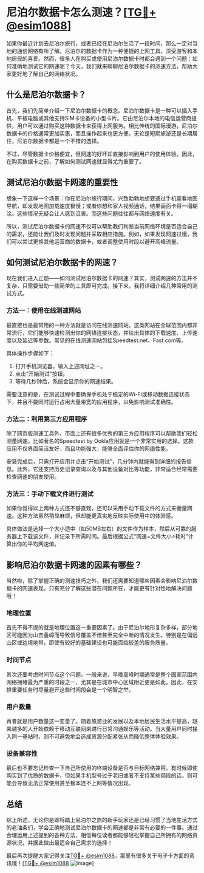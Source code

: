 # 尼泊尔数据卡怎么测速？[[TG💪+ @esim1088](https://t.me/s/esim1088)]

如果你最近计划去尼泊尔旅行，或者已经在尼泊尔生活了一段时间，那么一定对当地的通信网络有所了解。尼泊尔的数据卡作为一种便捷的上网工具，深受游客和本地居民的喜爱。然而，很多人在购买或使用尼泊尔数据卡时都会遇到一个问题：如何准确地测试它的网速呢？今天，我们就来聊聊尼泊尔数据卡的测速方法，帮助大家更好地了解自己的网络状况。

## 什么是尼泊尔数据卡？

首先，我们先简单介绍一下尼泊尔数据卡的概念。尼泊尔数据卡是一种可以插入手机、平板电脑或其他支持SIM卡设备的小型卡片。它由尼泊尔本地的电信运营商提供，用户可以通过购买这种数据卡来获得上网服务。相比传统的国际漫游，尼泊尔数据卡的价格通常更加实惠，而且操作起来也更方便。无论是短期旅游还是长期居住，尼泊尔数据卡都是一个不错的选择。

不过，尽管数据卡价格便宜，但网速的好坏却直接影响到用户的使用体验。因此，在购买数据卡之前，了解如何测试网速就显得尤为重要了。

## 测试尼泊尔数据卡网速的重要性

想象一下这样一个场景：你在尼泊尔旅行期间，兴致勃勃地想要通过手机查看地图导航，却发现地图加载速度极慢；或者你想和家人视频通话，结果画面卡得一塌糊涂。这些情况无疑会让人感到沮丧。而这些问题往往都与网络速度有关。

所以，测试尼泊尔数据卡的网速不仅可以帮助我们判断当前网络环境是否适合自己的需求，还能让我们及时发现问题并采取相应措施。例如，如果发现网速过慢，我们可以尝试更换其他运营商的数据卡，或者调整使用时段以避开高峰流量。

## 如何测试尼泊尔数据卡的网速？

现在我们进入正题——如何测试尼泊尔数据卡的网速？其实，测试网速的方法并不复杂，只需要借助一些简单的工具即可完成。接下来，我将详细介绍几种常用的测试方式。

### 方法一：使用在线测速网站

最直接也是最常用的一种方法就是访问在线测速网站。这类网站在全球范围内都非常流行，它们能够快速检测出你的网络连接状态，并给出具体的下载速度、上传速度以及延迟等参数。常见的在线测速网站包括Speedtest.net、Fast.com等。

具体操作步骤如下：
1. 打开手机浏览器，输入上述网址之一。
2. 点击“开始测试”按钮。
3. 等待几秒钟后，系统会显示你的网速结果。

需要注意的是，在测试过程中要确保手机处于稳定的Wi-Fi或移动数据连接状态下，并且不要同时运行占用大量带宽的应用程序，以免影响测试准确性。

### 方法二：利用第三方应用程序

除了网页版测速工具外，市面上还有很多优秀的第三方应用程序可以帮助我们轻松测量网速。比如著名的Speedtest by Ookla应用就是一个非常实用的选择。这款应用不仅界面简洁友好，而且功能强大，能够全面评估你的网络性能。

安装完成后，只需打开应用并点击“开始测试”，几分钟内就能得到详细的报告信息。此外，它还支持历史记录查询以及与其他设备对比等功能，非常适合经常需要检查网速的朋友使用。

### 方法三：手动下载文件进行测试

如果你觉得以上两种方式还不够直观，还可以采用手动下载文件的方式来衡量网速。这种方法虽然稍显麻烦，但却能更真实地反映实际使用中的体验感。

具体做法是选择一个大小适中（如50MB左右）的文件作为样本，然后从可靠的服务器上下载该文件，并记录下所需时间。最后根据公式“网速=文件大小÷耗时”计算出你的平均网速值。

## 影响尼泊尔数据卡网速的因素有哪些？

当然啦，除了掌握正确的测速技巧之外，我们还需要知道哪些因素会影响尼泊尔数据卡的网速表现。只有充分了解这些潜在问题所在，才能更有针对性地解决问题哦！

### 地理位置

首先不得不提的就是地理位置这一重要因素了。由于尼泊尔地形复杂多样，部分地区可能因为山峦叠嶂而导致信号覆盖不佳甚至完全中断的情况发生。特别是在偏远山区或边境地带，即使有较好的基础建设也可能面临较差的服务质量。

### 时间节点

其次还要考虑时间节点这个问题。一般来说，早晚高峰时期通常是整个国家范围内网络拥堵最为严重的时段之一，尤其是在城市中心区域附近更是如此。因此，在安排重要任务时尽量避开这些时间段会是一个明智之举。

### 用户数量

再者就是用户数量这一变量了。随着旅游业的发展以及本地居民生活水平提高，越来越多的人开始依赖于移动互联网来进行日常沟通娱乐等活动。当大量用户同时接入同一基站时，则不可避免地会造成资源分配紧张从而降低整体体验效果。

### 设备兼容性

最后也不要忘记检查一下自己所使用的终端设备是否与目标网络兼容。有时候即使购买到了优质的数据卡，但如果手机型号过于老旧或者不支持某些频段的话，则可能会导致无法正常使用甚至根本连不上网等情况出现。

## 总结

综上所述，无论你是即将踏上尼泊尔之旅的新手玩家还是已经习惯了当地生活方式的老油条们，学会正确地测试尼泊尔数据卡的网速都是非常有必要的一件事。通过合理运用上述提到的各种方法，相信每位读者都能够轻松掌握自己所拥有的网络资源状况，并据此做出最适合自己需求的选择！

最后再次提醒大家记得关注[TG💪+ @esim1088](https://t.me/s/esim1088)，那里有很多关于电子卡方面的资讯哦！[[TG💪+ @esim1088](https://t.me/s/esim1088) ![Image](https://i.postimg.cc/4NQfJmqS/Snipaste-2025-05-13-00-14-12.png)]